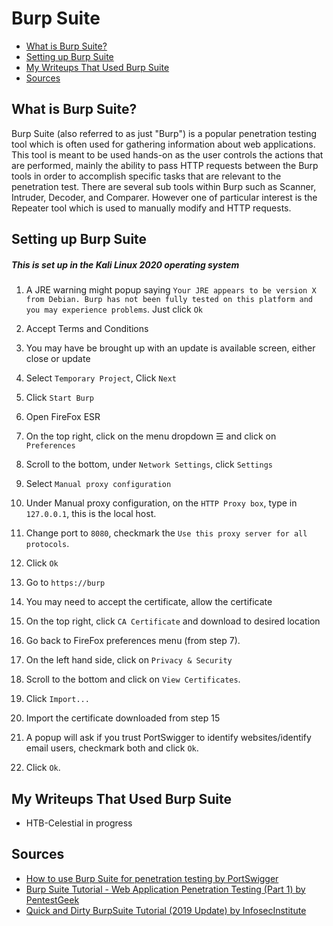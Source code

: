 # Burp Suite

* [What is Burp Suite?](https://securitynoodle.github.io/RedTeam/BurpSuite/#what-is-burp-suite)
* [Setting up Burp Suite](https://securitynoodle.github.io/RedTeam/BurpSuite/#setting-up-burp-suite)
* [My Writeups That Used Burp Suite](https://securitynoodle.github.io/RedTeam/BurpSuite/#my-writeups-that-used-burp-suite)
* [Sources](https://securitynoodle.github.io/RedTeam/BurpSuite/#sources)

## What is Burp Suite?
Burp Suite (also referred to as just "Burp") is a popular penetration testing tool which is often used for gathering information about web applications. This tool is meant to be used hands-on as the user controls the actions that are performed, mainly the ability to pass HTTP requests between the Burp tools in order to accomplish specific tasks that are relevant to the penetration test. There are several sub tools within Burp such as Scanner, Intruder, Decoder, and Comparer. However one of particular interest is the Repeater tool which is used to manually modify and HTTP requests.

## Setting up Burp Suite
##### This is set up in the Kali Linux 2020 operating system
1. A JRE warning might popup saying `Your JRE appears to be version X from Debian. Burp has not been fully tested on this platform and you may experience problems`. Just click `Ok`

2. Accept Terms and Conditions

3. You may have be brought up with an update is available screen, either close or update

4. Select `Temporary Project`, Click `Next`

5. Click `Start Burp`

6. Open FireFox ESR

7. On the top right, click on the menu dropdown ☰ and click on `Preferences`

8. Scroll to the bottom, under `Network Settings`, click `Settings`

9. Select `Manual proxy configuration`

10. Under Manual proxy configuration, on the `HTTP Proxy box`, type in `127.0.0.1`, this is the local host. 

11. Change port to `8080`, checkmark the `Use this proxy server for all protocols`. 

12. Click `Ok`

13. Go to `https://burp`

14. You may need to accept the certificate, allow the certificate

15. On the top right, click `CA Certificate` and download to desired location

16. Go back to FireFox preferences menu (from step 7).

17. On the left hand side, click on `Privacy & Security`

18. Scroll to the bottom and click on `View Certificates`.

19. Click `Import...`

20. Import the certificate downloaded from step 15

21. A popup will ask if you trust PortSwigger to identify websites/identify email users, checkmark both and click `Ok`. 

22. Click `Ok`. 

## My Writeups That Used Burp Suite
* HTB-Celestial in progress

## Sources
* [How to use Burp Suite for penetration testing by PortSwigger](https://portswigger.net/burp/documentation/desktop/penetration-testing)
* [Burp Suite Tutorial - Web Application Penetration Testing (Part 1) by PentestGeek](https://www.pentestgeek.com/web-applications/burp-suite-tutorial-1)
* [Quick and Dirty BurpSuite Tutorial (2019 Update) by InfosecInstitute](https://resources.infosecinstitute.com/topic/burpsuite-tutorial/)
